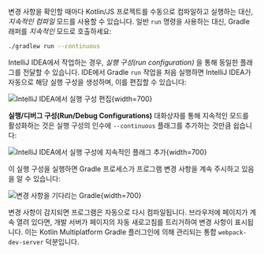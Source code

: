 [//]: # (title: 개발 서버와 지속적인 컴파일)

변경 사항을 확인할 때마다 Kotlin/JS 프로젝트를 수동으로 컴파일하고 실행하는 대신, _지속적인 컴파일_ 모드를 사용할 수 있습니다. 일반 `run` 명령을 사용하는 대신, Gradle 래퍼를 _지속적인_ 모드로 호출하세요:

```bash
./gradlew run --continuous
```

IntelliJ IDEA에서 작업하는 경우, _실행 구성(run configuration)_ 을 통해 동일한 플래그를 전달할 수 있습니다. IDE에서 Gradle `run` 작업을 처음 실행하면 IntelliJ IDEA가 자동으로 해당 실행 구성을 생성하며, 이를 편집할 수 있습니다:

![IntelliJ IDEA에서 실행 구성 편집](edit-configurations.png){width=700}

**실행/디버그 구성(Run/Debug Configurations)** 대화상자를 통해 지속적인 모드를 활성화하는 것은 실행 구성의 인수에 `--continuous` 플래그를 추가하는 것만큼 쉽습니다:

![IntelliJ IDEA에서 실행 구성에 지속적인 플래그 추가](run-debug-configurations.png){width=700}

이 실행 구성을 실행하면 Gradle 프로세스가 프로그램 변경 사항을 계속 주시하고 있음을 알 수 있습니다:

![변경 사항을 기다리는 Gradle](waiting-for-changes.png){width=700}

변경 사항이 감지되면 프로그램은 자동으로 다시 컴파일됩니다. 브라우저에 페이지가 계속 열려 있다면, 개발 서버가 페이지의 자동 새로고침를 트리거하여 변경 사항이 표시됩니다. 이는 Kotlin Multiplatform Gradle 플러그인에 의해 관리되는 통합 `webpack-dev-server` 덕분입니다.
